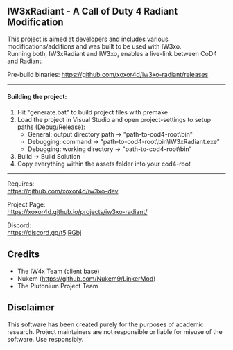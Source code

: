 ## IW3xRadiant - A Call of Duty 4 Radiant Modification
This project is aimed at developers and includes various modifications/additions and was built to be used with IW3xo.  
Running both, IW3xRadiant and IW3xo, enables a live-link between CoD4 and Radiant.

Pre-build binaries: https://github.com/xoxor4d/iw3xo-radiant/releases

___


#### Building the project:
1. Hit "generate.bat" to build project files with premake
2. Load the project in Visual Studio and open project-settings to setup paths (Debug/Release):
   - General:   output directory path -> "path-to-cod4-root\bin\"
   - Debugging: command -> "path-to-cod4-root\bin\IW3xRadiant.exe"
   - Debugging: working directory -> "path-to-cod4-root\bin\"
3. Build -> Build Solution
4. Copy everything within the assets folder into your cod4-root

___

Requires:  
https://github.com/xoxor4d/iw3xo-dev

Project Page:  
https://xoxor4d.github.io/projects/iw3xo-radiant/

Discord:  
https://discord.gg/t5jRGbj

## Credits
- The IW4x Team (client base)
- Nukem (https://github.com/Nukem9/LinkerMod)
- The Plutonium Project Team

## Disclaimer
This software has been created purely for the purposes of academic research. Project maintainers are not responsible or liable for misuse of the software. Use responsibly.
